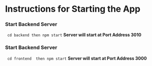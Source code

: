 # Instructions for Starting the App 

### Start Backend Server
` cd backend then npm start` **Server will start at Port Address 3010**

### Start Backend Server
` cd frontend  then npm start` **Server will start at Port Address 3000**